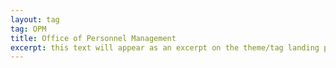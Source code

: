 ```yaml
---
layout: tag
tag: OPM
title: Office of Personnel Management
excerpt: this text will appear as an excerpt on the theme/tag landing page
---
```

